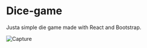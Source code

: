 # Dice-game
Justa simple die game made with React and Bootstrap.

![Capture](https://user-images.githubusercontent.com/62397382/116117954-d427ae00-a68a-11eb-828b-95a2e8b22967.PNG)
